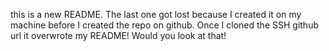 this is a new README. The last one got lost because I created it on my machine before I created the repo on github. Once I cloned the SSH github url it overwrote my README! Would you look at that!
